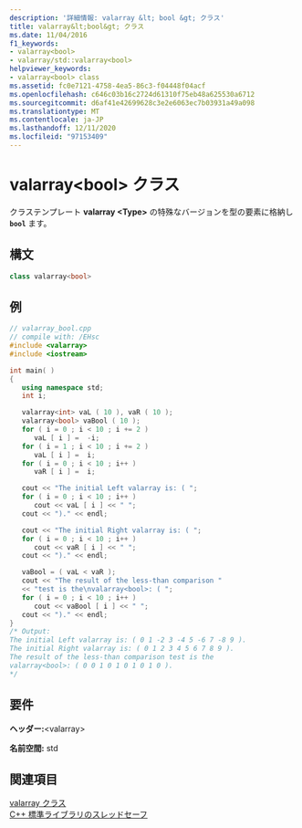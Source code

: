 ```yaml
---
description: '詳細情報: valarray &lt; bool &gt; クラス'
title: valarray&lt;bool&gt; クラス
ms.date: 11/04/2016
f1_keywords:
- valarray<bool>
- valarray/std::valarray<bool>
helpviewer_keywords:
- valarray<bool> class
ms.assetid: fc0e7121-4758-4ea5-86c3-f04448f04acf
ms.openlocfilehash: c646c03b16c2724d61310f75eb48a625530a6712
ms.sourcegitcommit: d6af41e42699628c3e2e6063ec7b03931a49a098
ms.translationtype: MT
ms.contentlocale: ja-JP
ms.lasthandoff: 12/11/2020
ms.locfileid: "97153409"
---
```

# <a name="valarrayltboolgt-class"></a>valarray&lt;bool&gt; クラス

クラステンプレート **valarray \<Type>** の特殊なバージョンを型の要素に格納し **`bool`** ます。

## <a name="syntax"></a>構文

```cpp
class valarray<bool>
```

## <a name="example"></a>例

```cpp
// valarray_bool.cpp
// compile with: /EHsc
#include <valarray>
#include <iostream>

int main( )
{
   using namespace std;
   int i;

   valarray<int> vaL ( 10 ), vaR ( 10 );
   valarray<bool> vaBool ( 10 );
   for ( i = 0 ; i < 10 ; i += 2 )
      vaL [ i ] =  -i;
   for ( i = 1 ; i < 10 ; i += 2 )
      vaL [ i ] =  i;
   for ( i = 0 ; i < 10 ; i++ )
      vaR [ i ] =  i;

   cout << "The initial Left valarray is: ( ";
   for ( i = 0 ; i < 10 ; i++ )
      cout << vaL [ i ] << " ";
   cout << ")." << endl;

   cout << "The initial Right valarray is: ( ";
   for ( i = 0 ; i < 10 ; i++ )
      cout << vaR [ i ] << " ";
   cout << ")." << endl;

   vaBool = ( vaL < vaR );
   cout << "The result of the less-than comparison "
   << "test is the\nvalarray<bool>: ( ";
   for ( i = 0 ; i < 10 ; i++ )
      cout << vaBool [ i ] << " ";
   cout << ")." << endl;
}
/* Output:
The initial Left valarray is: ( 0 1 -2 3 -4 5 -6 7 -8 9 ).
The initial Right valarray is: ( 0 1 2 3 4 5 6 7 8 9 ).
The result of the less-than comparison test is the
valarray<bool>: ( 0 0 1 0 1 0 1 0 1 0 ).
*/
```

## <a name="requirements"></a>要件

**ヘッダー:**\<valarray>

**名前空間:** std

## <a name="see-also"></a>関連項目

[valarray クラス](../standard-library/valarray-class.md)\
[C++ 標準ライブラリのスレッドセーフ](../standard-library/thread-safety-in-the-cpp-standard-library.md)
